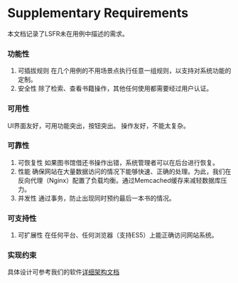 # Supplementary Requirements

本文档记录了LSFR未在用例中描述的需求。

### 功能性

1. 可插拔规则
   在几个用例的不用场景点执行任意一组规则，以支持对系统功能的定制。
2. 安全性
   除了检索、查看书籍操作，其他任何使用都需要经过用户认证。

### 可用性

UI界面友好，可用功能突出，按钮突出。
操作友好，不能太复杂。

### 可靠性

1. 可恢复性
   如果图书馆借还书操作出错，系统管理者可以在后台进行恢复。
2. 性能
   确保网站在大量数据访问的情况下能够快速、正确的处理。为此，我们在反向代理（Nginx）配置了负载均衡。通过Memcached缓存来减轻数据库压力。
3. 并发性
   通过事务，防止出现同时预约最后一本书的情况。

### 可支持性

1. 可扩展性
   在任何平台、任何浏览器（支持ES5）上能正确访问网站系统。

### 实现约束

具体设计可参考我们的软件[详细架构文档](API_list.md)






